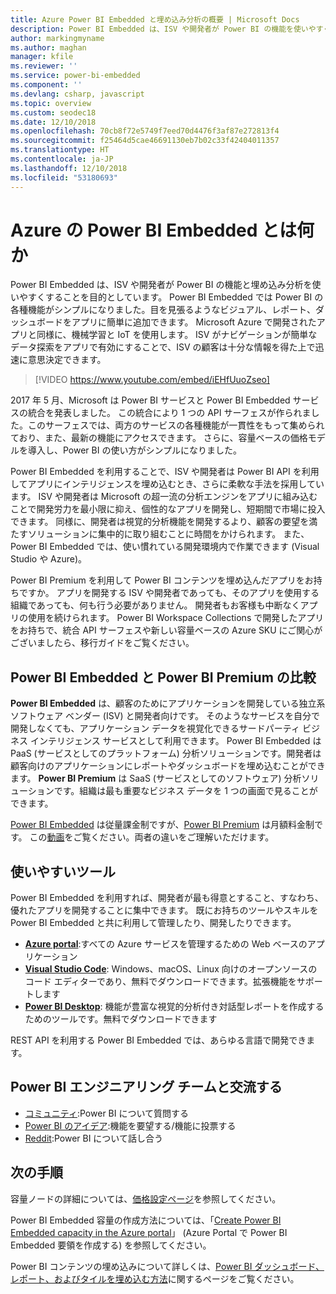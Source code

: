 ```yaml
---
title: Azure Power BI Embedded と埋め込み分析の概要 | Microsoft Docs
description: Power BI Embedded は、ISV や開発者が Power BI の機能を使いやすくする埋め込み分析ツールを意図しており、目を見張るようなビジュアル、レポート、ダッシュボードをアプリに簡単に追加できます。 Power BI Embedded を使用して、埋め込み分析ソフトウェア、埋め込み分析ツール、または埋め込みビジネス インテリジェンス ツールを使用する方法について説明します。
author: markingmyname
ms.author: maghan
manager: kfile
ms.reviewer: ''
ms.service: power-bi-embedded
ms.component: ''
ms.devlang: csharp, javascript
ms.topic: overview
ms.custom: seodec18
ms.date: 12/10/2018
ms.openlocfilehash: 70cb8f72e5749f7eed70d4476f3af87e272813f4
ms.sourcegitcommit: f25464d5cae46691130eb7b02c33f42404011357
ms.translationtype: HT
ms.contentlocale: ja-JP
ms.lasthandoff: 12/10/2018
ms.locfileid: "53180693"
---
```

# <a name="what-is-power-bi-embedded-in-azure"></a>Azure の Power BI Embedded とは何か

Power BI Embedded は、ISV や開発者が Power BI の機能と埋め込み分析を使いやすくすることを目的としています。 Power BI Embedded では Power BI の各種機能がシンプルになりました。目を見張るようなビジュアル、レポート、ダッシュボードをアプリに簡単に追加できます。 Microsoft Azure で開発されたアプリと同様に、機械学習と IoT を使用します。 ISV がナビゲーションが簡単なデータ探索をアプリで有効にすることで、ISV の顧客は十分な情報を得た上で迅速に意思決定できます。

> [!VIDEO https://www.youtube.com/embed/iEHfUuoZseo]

2017 年 5 月、Microsoft は Power BI サービスと Power BI Embedded サービスの統合を発表しました。 この統合により 1 つの API サーフェスが作られました。このサーフェスでは、両方のサービスの各種機能が一貫性をもって集められており、また、最新の機能にアクセスできます。 さらに、容量ベースの価格モデルを導入し、Power BI の使い方がシンプルになりました。

Power BI Embedded を利用することで、ISV や開発者は Power BI API を利用してアプリにインテリジェンスを埋め込むとき、さらに柔軟な手法を採用しています。 ISV や開発者は Microsoft の超一流の分析エンジンをアプリに組み込むことで開発労力を最小限に抑え、個性的なアプリを開発し、短期間で市場に投入できます。 同様に、開発者は視覚的分析機能を開発するより、顧客の要望を満たすソリューションに集中的に取り組むことに時間をかけられます。 また、Power BI Embedded では、使い慣れている開発環境内で作業できます (Visual Studio や Azure)。

Power BI Premium を利用して Power BI コンテンツを埋め込んだアプリをお持ちですか。 アプリを開発する ISV や開発者であっても、そのアプリを使用する組織であっても、何も行う必要がありません。 開発者もお客様も中断なくアプリの使用を続けられます。 Power BI Workspace Collections で開発したアプリをお持ちで、統合 API サーフェスや新しい容量ベースの Azure SKU にご関心がございましたら、移行ガイドをご覧ください。

## <a name="comparing-power-bi-embedded-with-power-bi-premium"></a>Power BI Embedded と Power BI Premium の比較

**Power BI Embedded** は、顧客のためにアプリケーションを開発している独立系ソフトウェア ベンダー (ISV) と開発者向けです。 そのようなサービスを自分で開発しなくても、アプリケーション データを視覚化できるサードパーティ ビジネス インテリジェンス サービスとして利用できます。 Power BI Embedded は PaaS (サービスとしてのプラットフォーム) 分析ソリューションです。開発者は顧客向けのアプリケーションにレポートやダッシュボードを埋め込むことができます。 **Power BI Premium** は SaaS (サービスとしてのソフトウェア) 分析ソリューションです。組織は最も重要なビジネス データを 1 つの画面で見ることができます。 

[Power BI Embedded](https://azure.microsoft.com/pricing/details/power-bi-embedded/) は従量課金制ですが、[Power BI Premium](https://powerbi.microsoft.com/calculator/) は月額料金制です。 この[動画](https://www.youtube.com/watch?v=0y2oJikC6Xc&t=0s&list=PLv2BtOtLblH1dQPV49Ni12olDcUoW-GEl&index=3)をご覧ください。両者の違いをご理解いただけます。

## <a name="easy-to-use-tools"></a>使いやすいツール

Power BI Embedded を利用すれば、開発者が最も得意とすること、すなわち、優れたアプリを開発することに集中できます。 既にお持ちのツールやスキルを Power BI Embedded と共に利用して管理したり、開発したりできます。

* [**Azure portal**](https://portal.azure.com/):すべての Azure サービスを管理するための Web ベースのアプリケーション
* [**Visual Studio Code**](https://code.visualstudio.com/docs): Windows、macOS、Linux 向けのオープンソースのコード エディターであり、無料でダウンロードできます。拡張機能をサポートします
* [**Power BI Desktop**](https://powerbi.microsoft.com/desktop/): 機能が豊富な視覚的分析付き対話型レポートを作成するためのツールです。無料でダウンロードできます

REST API を利用する Power BI Embedded では、あらゆる言語で開発できます。

## <a name="engage-with-the-power-bi-engineering-team"></a>Power BI エンジニアリング チームと交流する

* [コミュニティ](https://community.powerbi.com/):Power BI について質問する
* [Power BI のアイデア](https://ideas.powerbi.com):機能を要望する/機能に投票する
* [Reddit](https://www.reddit.com/r/PowerBI/):Power BI について話し合う

## <a name="next-steps"></a>次の手順

容量ノードの詳細については、[価格設定ページ](https://azure.microsoft.com/pricing/details/power-bi-embedded/)を参照してください。

Power BI Embedded 容量の作成方法については、「[Create Power BI Embedded capacity in the Azure portal](azure-pbie-create-capacity.md)」 (Azure Portal で Power BI Embedded 要領を作成する) を参照してください。

Power BI コンテンツの埋め込みについて詳しくは、[Power BI ダッシュボード、レポート、およびタイルを埋め込む方法](https://powerbi.microsoft.com/documentation/powerbi-developer-embedding-content/)に関するページをご覧ください。
